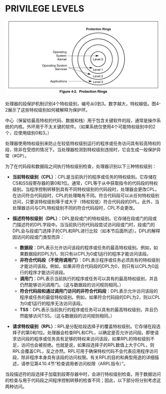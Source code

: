 # PRIVILEGE LEVELS

![](/static/images/2502/p029.png)

处理器的段保护机制识别4个特权级别，编号从0到3。数字越大，特权越低。图4-2展示了这些特权级别如何被解释为保护环。

中心（保留给最高特权的代码、数据和栈）用于包含关键软件的段，通常是操作系统的内核。外环用于不太关键的软件。（如果系统仅使用4个可能特权级别中的2个，应使用级别0和3。）

处理器使用特权级别来防止在较低特权级别运行的程序或任务访问具有较高特权的段，除非在受控的情况下。当处理器检测到特权级别违规时，它会生成一般保护异常（#GP）。

为了在代码段和数据段之间执行特权级别检查，处理器识别以下三种特权级别：

- **当前特权级别（CPL）**：CPL是当前执行的程序或任务的特权级别。它存储在CS和SS段寄存器的第0和1位。通常，CPL等于从中获取指令的代码段的特权级别。当程序控制转移到具有不同特权级别的代码段时，处理器会更改CPL。在访问符合代码段时，CPL的处理略有不同。符合代码段可以从任何特权级别访问，只要该特权级别等于或大于（特权较低）符合代码段的DPL。此外，当处理器访问与CPL特权级别不同的符合代码段时，CPL不会更改。

- **描述符特权级别（DPL）**：DPL是段或门的特权级别。它存储在段或门的段或门描述符的DPL字段中。当当前执行的代码段尝试访问段或门时，段或门的DPL会与段或门选择子的CPL和RPL进行比较（如本节后面所述）。DPL的解释因访问的段或门类型而异：
  - **数据段**：DPL表示允许访问该段的程序或任务的最高特权级别。例如，如果数据段的DPL为1，则只有以CPL为0或1运行的程序才能访问该段。
  - **非符合代码段（不使用调用门）**：DPL表示程序或任务必须具有的特权级别才能访问该段。例如，如果非符合代码段的DPL为0，则只有以CPL为0运行的程序才能访问该段。
  - **调用门**：DPL表示当前执行的程序或任务可以具有的最高特权级别，并且仍然能够访问调用门。（这与数据段的访问规则相同。）
  - **符合代码段和通过调用门访问的非符合代码段**：DPL表示允许访问该段的程序或任务的最低特权级别。例如，如果符合代码段的DPL为2，则以CPL为0或1运行的程序无法访问该段。
  - **TSS**：DPL表示当前执行的程序或任务可以具有的最高特权级别，并且仍然能够访问TSS。（这与数据段的访问规则相同。）

- **请求特权级别（RPL）**：RPL是分配给段选择子的覆盖特权级别。它存储在段选择子的第0和1位。处理器会检查RPL和CPL，以确定是否允许访问段。即使请求访问段的程序或任务具有足够的特权来访问该段，如果RPL的特权级别不足，访问也会被拒绝。也就是说，如果段选择子的RPL数值上大于CPL，则RPL会覆盖CPL，反之亦然。RPL可用于确保特权代码不会代表应用程序访问段，除非程序本身具有该段的访问权限。有关RPL的目的和典型用途的详细描述，请参见第4.10.4节“检查调用者访问权限（ARPL指令）”。

当段描述符的段选择子加载到段寄存器中时，会进行特权级别检查。用于数据访问的检查与用于代码段之间程序控制转移的检查不同；因此，以下部分将分别考虑这两种访问。